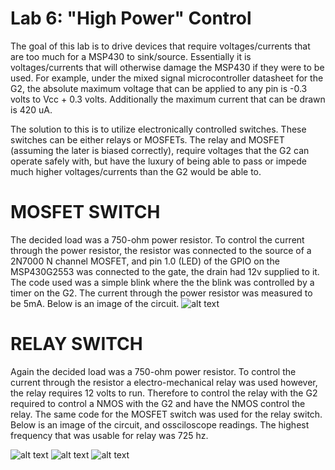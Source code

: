 # Lab 6: "High Power" Control
The goal of this lab is to drive devices that require voltages/currents that are too much for a MSP430 to sink/source. Essentially it is voltages/currents that will otherwise damage the MSP430 if they were to be used. For example, under the mixed signal microcontroller datasheet for the G2, the absolute maximum voltage that can be applied to any pin is -0.3 volts to Vcc + 0.3 volts. Additionally the maximum current that can be drawn is 420 uA.

The solution to this is to utilize electronically controlled switches. These switches can be either relays or MOSFETs. The relay and MOSFET (assuming the later is biased correctly), require voltages that the G2 can operate safely with, but have the luxury of being able to pass or impede much higher voltages/currents than the G2 would be able to. 

# MOSFET SWITCH

The decided load was a 750-ohm power resistor. To control the current through the power resistor, the resistor was connected to the source of a 2N7000 N channel MOSFET, and pin 1.0 (LED) of the GPIO on the MSP430G2553 was connected to the gate, the drain had 12v supplied to it. The code used was a simple blink where the the blink was controlled by a timer on the G2. The current through the power resistor was measured to be 5mA. Below is an image of the circuit. 
![alt text](https://i.imgur.com/pyymNN6.png?1)

# RELAY SWITCH
Again the decided load was a 750-ohm power resistor. To control the current through the resistor a electro-mechanical relay was used however, the relay requires 12 volts to run. Therefore to control the relay with the G2 required to control a NMOS with the G2 and have the NMOS control the relay. The same code for the MOSFET switch was used for the relay switch. Below is an image of the circuit, and ossciloscope readings. The highest frequency that was usable for relay was 725 hz. 

![alt text](https://i.imgur.com/5F8q3LU.png?1)
![alt text](https://i.imgur.com/MfQhnaV.png)
![alt text](https://i.imgur.com/i5KQe6b.png)
